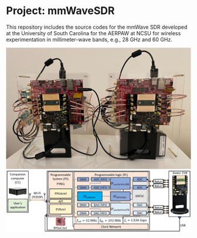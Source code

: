 # Project: mmWaveSDR

This repository includes the source codes for the mmWave SDR developed at the University of South Carolina for the AERPAW at NCSU for wireless experimentation in millimeter-wave bands, e.g., 28 GHz and 60 GHz.

![mmWave SDR](https://github.com/alphansahin/mmWaveSDR/blob/main/sdr1.jpg?raw=true)
![Block diagram](https://github.com/alphansahin/mmWaveSDR/blob/main/blockDiagram.jpg?raw=true)
